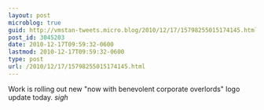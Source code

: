 ```yaml
---
layout: post
microblog: true
guid: http://vmstan-tweets.micro.blog/2010/12/17/15798255015174145.html
post_id: 3045203
date: 2010-12-17T09:59:32-0600
lastmod: 2010-12-17T09:59:32-0600
type: post
url: /2010/12/17/15798255015174145.html
---
```

Work is rolling out new "now with benevolent corporate overlords" logo update today. *sigh*
